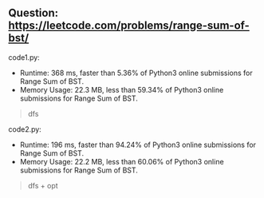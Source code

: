 ## Question: https://leetcode.com/problems/range-sum-of-bst/

code1.py:
* Runtime: 368 ms, faster than 5.36% of Python3 online submissions for Range Sum of BST.
* Memory Usage: 22.3 MB, less than 59.34% of Python3 online submissions for Range Sum of BST.
> dfs

code2.py:
* Runtime: 196 ms, faster than 94.24% of Python3 online submissions for Range Sum of BST.
* Memory Usage: 22.2 MB, less than 60.06% of Python3 online submissions for Range Sum of BST.
> dfs + opt